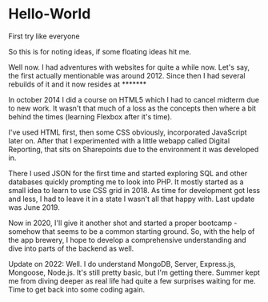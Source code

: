 # Hello-World
First try like everyone

So this is for noting ideas, if some floating ideas hit me.

Well now.
I had adventures with websites for quite a while now.
Let's say, the first actually mentionable was around 2012.
Since then I had several rebuilds of it and it now resides at *******

In october 2014 I did a course on HTML5 which I had to cancel midterm due to new work.
It wasn't that much of a loss as the concepts then where a bit behind the times (learning Flexbox after it's time).

I've used HTML first, then some CSS obviously, incorporated JavaScript later on.
After that I experimented with a little webapp called Digital Reporting, that sits on Sharepoints due to the environment it was developed in.

There I used JSON for the first time and started exploring SQL and other databases quickly prompting me to look into PHP.
It mostly started as a small idea to learn to use CSS grid in 2018.
As time for development got less and less, I had to leave it in a state I wasn't all that happy with. Last update was June 2019.

Now in 2020, I'll give it another shot and started a proper bootcamp - somehow that seems to be a common starting ground.
So, with the help of the app brewery, I hope to develop a comprehensive understanding and dive into parts of the backend as well.

Update on 2022: Well. I do understand MongoDB, Server, Express.js, Mongoose, Node.js. It's still pretty basic, but I'm getting there. Summer kept me from diving deeper as real life had quite a few surprises waiting for me. Time to get back into some coding again.
